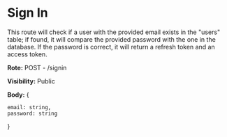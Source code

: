 # Sign In

This route will check if a user with the provided email exists in the "users" table; if found, it will compare the provided password with the one in the database. If the password is correct, it will return a refresh token and an access token.

**Rote:** POST - /signin

**Visibility:** Public

**Body:** { 
    
    email: string,
    password: string
    
}
